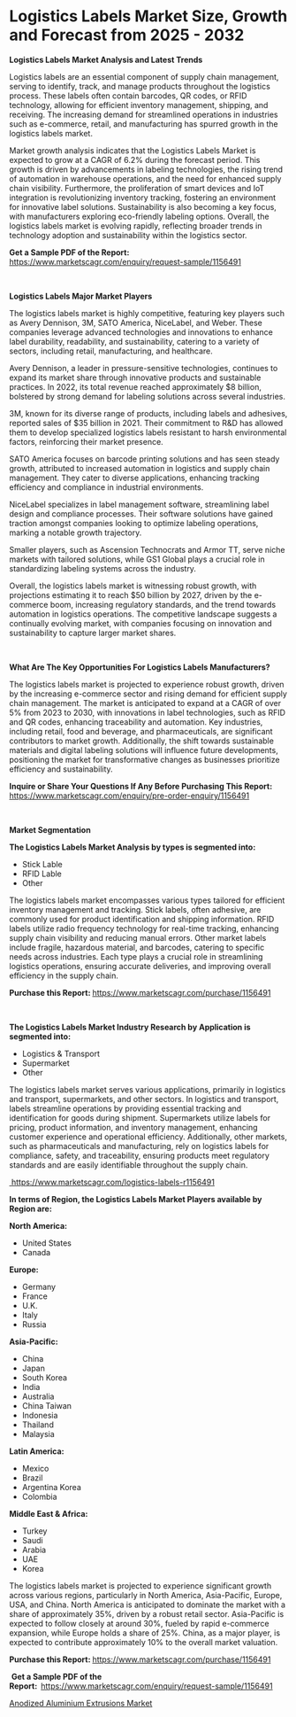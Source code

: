 <p><h1>Logistics Labels Market Size, Growth and Forecast from 2025 - 2032</h1></p><p><strong>Logistics Labels Market Analysis and Latest Trends</strong></p>
<p><p>Logistics labels are an essential component of supply chain management, serving to identify, track, and manage products throughout the logistics process. These labels often contain barcodes, QR codes, or RFID technology, allowing for efficient inventory management, shipping, and receiving. The increasing demand for streamlined operations in industries such as e-commerce, retail, and manufacturing has spurred growth in the logistics labels market.</p><p>Market growth analysis indicates that the Logistics Labels Market is expected to grow at a CAGR of 6.2% during the forecast period. This growth is driven by advancements in labeling technologies, the rising trend of automation in warehouse operations, and the need for enhanced supply chain visibility. Furthermore, the proliferation of smart devices and IoT integration is revolutionizing inventory tracking, fostering an environment for innovative label solutions. Sustainability is also becoming a key focus, with manufacturers exploring eco-friendly labeling options. Overall, the logistics labels market is evolving rapidly, reflecting broader trends in technology adoption and sustainability within the logistics sector.</p></p>
<p><strong>Get a Sample PDF of the Report:&nbsp;</strong> <a href="https://www.marketscagr.com/enquiry/request-sample/1156491?utm_campaign=2187&utm_medium=2&utm_source=Github&utm_content=ia&utm_term=02042025&utm_id=logistics-labels">https://www.marketscagr.com/enquiry/request-sample/1156491</a></p>
<p>&nbsp;</p>
<p><strong>Logistics Labels Major Market Players</strong></p>
<p><p>The logistics labels market is highly competitive, featuring key players such as Avery Dennison, 3M, SATO America, NiceLabel, and Weber. These companies leverage advanced technologies and innovations to enhance label durability, readability, and sustainability, catering to a variety of sectors, including retail, manufacturing, and healthcare.</p><p>Avery Dennison, a leader in pressure-sensitive technologies, continues to expand its market share through innovative products and sustainable practices. In 2022, its total revenue reached approximately $8 billion, bolstered by strong demand for labeling solutions across several industries.</p><p>3M, known for its diverse range of products, including labels and adhesives, reported sales of $35 billion in 2021. Their commitment to R&D has allowed them to develop specialized logistics labels resistant to harsh environmental factors, reinforcing their market presence.</p><p>SATO America focuses on barcode printing solutions and has seen steady growth, attributed to increased automation in logistics and supply chain management. They cater to diverse applications, enhancing tracking efficiency and compliance in industrial environments.</p><p>NiceLabel specializes in label management software, streamlining label design and compliance processes. Their software solutions have gained traction amongst companies looking to optimize labeling operations, marking a notable growth trajectory.</p><p>Smaller players, such as Ascension Technocrats and Armor TT, serve niche markets with tailored solutions, while GS1 Global plays a crucial role in standardizing labeling systems across the industry. </p><p>Overall, the logistics labels market is witnessing robust growth, with projections estimating it to reach $50 billion by 2027, driven by the e-commerce boom, increasing regulatory standards, and the trend towards automation in logistics operations. The competitive landscape suggests a continually evolving market, with companies focusing on innovation and sustainability to capture larger market shares.</p></p>
<p>&nbsp;</p>
<p><strong>What Are The Key Opportunities For Logistics Labels Manufacturers?</strong></p>
<p><p>The logistics labels market is projected to experience robust growth, driven by the increasing e-commerce sector and rising demand for efficient supply chain management. The market is anticipated to expand at a CAGR of over 5% from 2023 to 2030, with innovations in label technologies, such as RFID and QR codes, enhancing traceability and automation. Key industries, including retail, food and beverage, and pharmaceuticals, are significant contributors to market growth. Additionally, the shift towards sustainable materials and digital labeling solutions will influence future developments, positioning the market for transformative changes as businesses prioritize efficiency and sustainability.</p></p>
<p><strong>Inquire or Share Your Questions If Any Before Purchasing This Report:</strong> <a href="https://www.marketscagr.com/enquiry/pre-order-enquiry/1156491?utm_campaign=2187&utm_medium=2&utm_source=Github&utm_content=ia&utm_term=02042025&utm_id=logistics-labels">https://www.marketscagr.com/enquiry/pre-order-enquiry/1156491</a></p>
<p>&nbsp;</p>
<p><strong>Market Segmentation</strong></p>
<p><strong>The Logistics Labels Market Analysis by types is segmented into:</strong></p>
<p><ul><li>Stick Lable</li><li>RFID Lable</li><li>Other</li></ul></p>
<p><p>The logistics labels market encompasses various types tailored for efficient inventory management and tracking. Stick labels, often adhesive, are commonly used for product identification and shipping information. RFID labels utilize radio frequency technology for real-time tracking, enhancing supply chain visibility and reducing manual errors. Other market labels include fragile, hazardous material, and barcodes, catering to specific needs across industries. Each type plays a crucial role in streamlining logistics operations, ensuring accurate deliveries, and improving overall efficiency in the supply chain.</p></p>
<p><strong>Purchase this Report:&nbsp;</strong><a href="https://www.marketscagr.com/purchase/1156491?utm_campaign=2187&utm_medium=2&utm_source=Github&utm_content=ia&utm_term=02042025&utm_id=logistics-labels">https://www.marketscagr.com/purchase/1156491</a></p>
<p>&nbsp;</p>
<p><strong>The Logistics Labels Market Industry Research by Application is segmented into:</strong></p>
<p><ul><li>Logistics & Transport</li><li>Supermarket</li><li>Other</li></ul></p>
<p><p>The logistics labels market serves various applications, primarily in logistics and transport, supermarkets, and other sectors. In logistics and transport, labels streamline operations by providing essential tracking and identification for goods during shipment. Supermarkets utilize labels for pricing, product information, and inventory management, enhancing customer experience and operational efficiency. Additionally, other markets, such as pharmaceuticals and manufacturing, rely on logistics labels for compliance, safety, and traceability, ensuring products meet regulatory standards and are easily identifiable throughout the supply chain.</p></p>
<p><a href="https://www.marketscagr.com/logistics-labels-r1156491?utm_campaign=2187&utm_medium=2&utm_source=Github&utm_content=ia&utm_term=02042025&utm_id=logistics-labels">&nbsp;https://www.marketscagr.com/logistics-labels-r1156491</a></p>
<p><strong>In terms of Region, the Logistics Labels Market Players available by Region are:</strong></p>
<p>
    <p> <strong> North America: </strong>
        <ul>
            <li>United States</li>
            <li>Canada</li>
        </ul>
        </p> 
    <p> <strong> Europe: </strong>
        <ul>
            <li>Germany</li>
            <li>France</li>
            <li>U.K.</li>
            <li>Italy</li>
            <li>Russia</li>
        </ul>
        </p> 
    <p> <strong> Asia-Pacific: </strong>
        <ul>
            <li>China</li>
            <li>Japan</li>
            <li>South Korea</li>
            <li>India</li>
            <li>Australia</li>
            <li>China Taiwan</li>
            <li>Indonesia</li>
            <li>Thailand</li>
            <li>Malaysia</li>
        </ul>
        </p> 
    <p> <strong> Latin America: </strong>
        <ul>
            <li>Mexico</li>
            <li>Brazil</li>
            <li>Argentina Korea</li>
            <li>Colombia</li>
        </ul>
        </p> 
    <p> <strong> Middle East & Africa: </strong>
        <ul>
            <li>Turkey</li>
            <li>Saudi</li>
            <li>Arabia</li>
            <li>UAE</li>
            <li>Korea</li>
        </ul>
    </p>
    </p>
<p><p>The logistics labels market is projected to experience significant growth across various regions, particularly in North America, Asia-Pacific, Europe, USA, and China. North America is anticipated to dominate the market with a share of approximately 35%, driven by a robust retail sector. Asia-Pacific is expected to follow closely at around 30%, fueled by rapid e-commerce expansion, while Europe holds a share of 25%. China, as a major player, is expected to contribute approximately 10% to the overall market valuation.</p></p>
<p><strong>Purchase this Report: </strong><a href="https://www.marketscagr.com/purchase/1156491?utm_campaign=2187&utm_medium=2&utm_source=Github&utm_content=ia&utm_term=02042025&utm_id=logistics-labels">https://www.marketscagr.com/purchase/1156491</a></p>
<p>&nbsp;<strong>Get a Sample PDF of the Report:&nbsp;&nbsp;</strong><a href="https://www.marketscagr.com/enquiry/request-sample/1156491?utm_campaign=2187&utm_medium=2&utm_source=Github&utm_content=ia&utm_term=02042025&utm_id=logistics-labels">https://www.marketscagr.com/enquiry/request-sample/1156491</a></p>
<p><strong></strong></p>
<p><p><a href="https://github.com/mauripalmi/Market-Research-Report-List-6/blob/main/anodized-aluminium-extrusions-market.md?utm_campaign=2187&utm_medium=2&utm_source=Github&utm_content=ia&utm_term=02042025&utm_id=logistics-labels">Anodized Aluminium Extrusions Market</a></p></p>